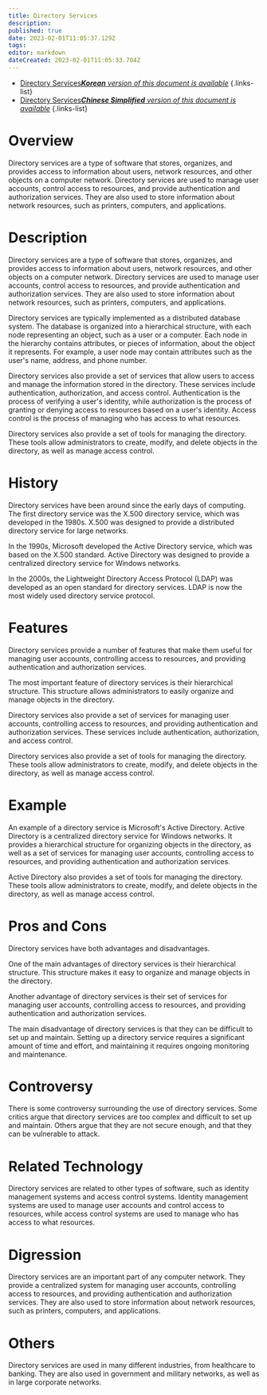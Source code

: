 ```yaml
---
title: Directory Services
description: 
published: true
date: 2023-02-01T11:05:37.129Z
tags: 
editor: markdown
dateCreated: 2023-02-01T11:05:33.704Z
---
```


- [Directory Services***Korean** version of this document is available*](/ko/Knowledge-base/Dictionary/directory-services)
{.links-list}
- [Directory Services***Chinese Simplified** version of this document is available*](/zh/Knowledge-base/Dictionary/directory-services)
{.links-list}

# Overview
Directory services are a type of software that stores, organizes, and provides access to information about users, network resources, and other objects on a computer network. Directory services are used to manage user accounts, control access to resources, and provide authentication and authorization services. They are also used to store information about network resources, such as printers, computers, and applications.

# Description
Directory services are a type of software that stores, organizes, and provides access to information about users, network resources, and other objects on a computer network. Directory services are used to manage user accounts, control access to resources, and provide authentication and authorization services. They are also used to store information about network resources, such as printers, computers, and applications.

Directory services are typically implemented as a distributed database system. The database is organized into a hierarchical structure, with each node representing an object, such as a user or a computer. Each node in the hierarchy contains attributes, or pieces of information, about the object it represents. For example, a user node may contain attributes such as the user's name, address, and phone number.

Directory services also provide a set of services that allow users to access and manage the information stored in the directory. These services include authentication, authorization, and access control. Authentication is the process of verifying a user's identity, while authorization is the process of granting or denying access to resources based on a user's identity. Access control is the process of managing who has access to what resources.

Directory services also provide a set of tools for managing the directory. These tools allow administrators to create, modify, and delete objects in the directory, as well as manage access control.

# History
Directory services have been around since the early days of computing. The first directory service was the X.500 directory service, which was developed in the 1980s. X.500 was designed to provide a distributed directory service for large networks.

In the 1990s, Microsoft developed the Active Directory service, which was based on the X.500 standard. Active Directory was designed to provide a centralized directory service for Windows networks.

In the 2000s, the Lightweight Directory Access Protocol (LDAP) was developed as an open standard for directory services. LDAP is now the most widely used directory service protocol.

# Features
Directory services provide a number of features that make them useful for managing user accounts, controlling access to resources, and providing authentication and authorization services. 

The most important feature of directory services is their hierarchical structure. This structure allows administrators to easily organize and manage objects in the directory.

Directory services also provide a set of services for managing user accounts, controlling access to resources, and providing authentication and authorization services. These services include authentication, authorization, and access control.

Directory services also provide a set of tools for managing the directory. These tools allow administrators to create, modify, and delete objects in the directory, as well as manage access control.

# Example
An example of a directory service is Microsoft's Active Directory. Active Directory is a centralized directory service for Windows networks. It provides a hierarchical structure for organizing objects in the directory, as well as a set of services for managing user accounts, controlling access to resources, and providing authentication and authorization services.

Active Directory also provides a set of tools for managing the directory. These tools allow administrators to create, modify, and delete objects in the directory, as well as manage access control.

# Pros and Cons
Directory services have both advantages and disadvantages. 

One of the main advantages of directory services is their hierarchical structure. This structure makes it easy to organize and manage objects in the directory.

Another advantage of directory services is their set of services for managing user accounts, controlling access to resources, and providing authentication and authorization services.

The main disadvantage of directory services is that they can be difficult to set up and maintain. Setting up a directory service requires a significant amount of time and effort, and maintaining it requires ongoing monitoring and maintenance.

# Controversy
There is some controversy surrounding the use of directory services. Some critics argue that directory services are too complex and difficult to set up and maintain. Others argue that they are not secure enough, and that they can be vulnerable to attack.

# Related Technology
Directory services are related to other types of software, such as identity management systems and access control systems. Identity management systems are used to manage user accounts and control access to resources, while access control systems are used to manage who has access to what resources.

# Digression
Directory services are an important part of any computer network. They provide a centralized system for managing user accounts, controlling access to resources, and providing authentication and authorization services. They are also used to store information about network resources, such as printers, computers, and applications.

# Others
Directory services are used in many different industries, from healthcare to banking. They are also used in government and military networks, as well as in large corporate networks.